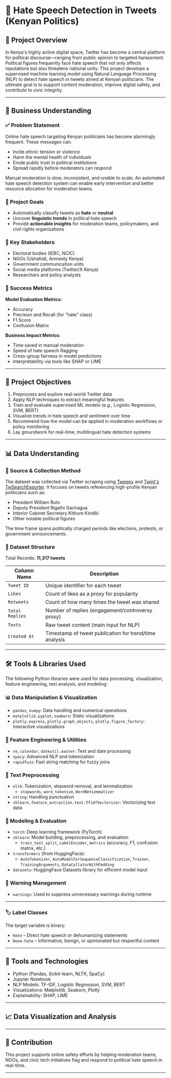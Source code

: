 # 🧠 Hate Speech Detection in Tweets (Kenyan Politics)

## 📌 Project Overview

In Kenya's highly active digital space, Twitter has become a central platform for political discourse—ranging from public opinion to targeted harassment. Political figures frequently face hate speech that not only affects reputations but also threatens national unity. This project develops a supervised machine learning model using Natural Language Processing (NLP) to detect hate speech in tweets aimed at Kenyan politicians. The ultimate goal is to support content moderation, improve digital safety, and contribute to civic integrity.

---

## 💼 Business Understanding

### ✅ Problem Statement

Online hate speech targeting Kenyan politicians has become alarmingly frequent. These messages can:

- Incite ethnic tension or violence  
- Harm the mental health of individuals  
- Erode public trust in political institutions  
- Spread rapidly before moderators can respond

Manual moderation is slow, inconsistent, and unable to scale. An automated hate speech detection system can enable early intervention and better resource allocation for moderation teams.

### 🎯 Project Goals

- Automatically classify tweets as **hate** or **neutral**
- Uncover **linguistic trends** in political hate speech
- Provide **actionable insights** for moderation teams, policymakers, and civil rights organizations

### 👥 Key Stakeholders

- Electoral bodies (IEBC, NCIC)  
- NGOs (Ushahidi, Amnesty Kenya)  
- Government communication units  
- Social media platforms (Twitter/X Kenya)  
- Researchers and policy analysts  

### 📏 Success Metrics

**Model Evaluation Metrics:**

- Accuracy  
- Precision and Recall (for "hate" class)  
- F1 Score  
- Confusion Matrix  

**Business Impact Metrics:**

- Time saved in manual moderation  
- Speed of hate speech flagging  
- Cross-group fairness in model predictions  
- Interpretability via tools like SHAP or LIME

---

## 🎯 Project Objectives

1. Preprocess and explore real-world Twitter data
2. Apply NLP techniques to extract meaningful features
3. Train and evaluate supervised ML models (e.g., Logistic Regression, SVM, BERT)
4. Visualize trends in hate speech and sentiment over time
5. Recommend how the model can be applied in moderation workflows or policy monitoring
6. Lay groundwork for real-time, multilingual hate detection systems

---

## 📊 Data Understanding

### 📅 Source & Collection Method

The dataset was collected via Twitter scraping using [Tweepy](https://www.tweepy.org/) and [Twint's TwSearchExporter](https://github.com/twintproject/twint). It focuses on tweets referencing high-profile Kenyan politicians such as:

- President William Ruto  
- Deputy President Rigathi Gachagua  
- Interior Cabinet Secretary Kithure Kindiki  
- Other notable political figures

The time frame spans politically charged periods like elections, protests, or government announcements.

### 📂 Dataset Structure

Total Records: **11,317 tweets**

| Column Name       | Description                                                                 |
|-------------------|------------------------------------------------------------------------------|
| `Tweet ID`        | Unique identifier for each tweet                                             |
| `Likes`           | Count of likes as a proxy for popularity                                     |
| `Retweets`        | Count of how many times the tweet was shared                                 |
| `Total Replies`   | Number of replies (engagement/controversy proxy)                             |
| `Texts`           | Raw tweet content (main input for NLP)                                       |
| `Created At`      | Timestamp of tweet publication for trend/time analysis                       |

---

## 🛠️ Tools & Libraries Used

The following Python libraries were used for data processing, visualization, feature engineering, text analysis, and modeling:

### 📊 Data Manipulation & Visualization
- `pandas`, `numpy`: Data handling and numerical operations
- `matplotlib.pyplot`, `seaborn`: Static visualizations
- `plotly.express`, `plotly.graph_objects`, `plotly.figure_factory`: Interactive visualizations

### 🧠 Feature Engineering & Utilities
- `re`, `calendar`, `dateutil.easter`: Text and date processing
- `spacy`: Advanced NLP and tokenization
- `rapidfuzz`: Fast string matching for fuzzy joins

### 🧼 Text Preprocessing
- `nltk`: Tokenization, stopword removal, and lemmatization
  - `stopwords`, `word_tokenize`, `WordNetLemmatizer`
- `string`: Handling punctuation
- `sklearn.feature_extraction.text.TfidfVectorizer`: Vectorizing text data

### 🤖 Modeling & Evaluation
- `torch`: Deep learning framework (PyTorch)
- `sklearn`: Model building, preprocessing, and evaluation
  - `train_test_split`, `LabelEncoder`, `metrics` (accuracy, F1, confusion matrix, etc.)
- `transformers` (from HuggingFace):
  - `AutoTokenizer`, `AutoModelForSequenceClassification`, `Trainer`, `TrainingArguments`, `DataCollatorWithPadding`
- `datasets`: HuggingFace Datasets library for efficient model input

### 🚫 Warning Management
- `warnings`: Used to suppress unnecessary warnings during runtime

---

### 🏷️ Label Classes

The target variable is binary:

- `Hate` – Direct hate speech or dehumanizing statements  
- `None-hate` – Informative, benign, or opinionated but respectful content

---

## 🔧 Tools and Technologies

- Python (Pandas, Scikit-learn, NLTK, SpaCy)
- Jupyter Notebook
- NLP Models: TF-IDF, Logistic Regression, SVM, BERT
- Visualizations: Matplotlib, Seaborn, Plotly
- Explainability: SHAP, LIME

---
## 📈 Data Visualization and Analysis



---

## 🤝 Contribution

This project supports online safety efforts by helping moderation teams, NGOs, and civic tech initiatives flag and respond to political hate speech in real-time.

---

